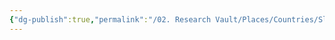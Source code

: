 ```yaml
---
{"dg-publish":true,"permalink":"/02. Research Vault/Places/Countries/Slovenia/","created":"2025-08-27T09:15:01.088-04:00","updated":"2025-08-27T09:17:09.844-04:00"}
---
```


